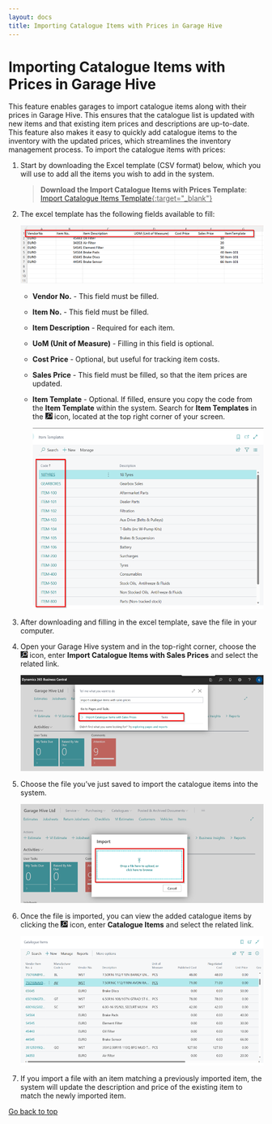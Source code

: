 ```yaml
---
layout: docs
title: Importing Catalogue Items with Prices in Garage Hive
---
```


<a name="top"></a>

# Importing Catalogue Items with Prices in Garage Hive
This feature enables garages to import catalogue items along with their prices in Garage Hive. This ensures that the catalogue list is updated with new items and that existing item prices and descriptions are up-to-date. This feature also makes it easy to quickly add catalogue items to the inventory with the updated prices, which streamlines the inventory management process. To import the catalogue items with prices:

1. Start by downloading the Excel template (CSV format) below, which you will use to add all the items you wish to add in the system.

   > **Download the Import Catalogue Items with Prices Template**: <ins>[Import Catalogue Items Template](import-catalogue-items-with-prices.csv){:target="_blank"}</ins>

2. The excel template has the following fields available to fill:

      ![](media/garagehive-import-catalogue-items-with-prices1.png)

   * **Vendor No.** - This field must be filled.
   * **Item No.** - This field must be filled.
   * **Item Description** - Required for each item.
   * **UoM (Unit of Measure)** - Filling in this field is optional.
   * **Cost Price** - Optional, but useful for tracking item costs.
   * **Sales Price** - This field must be filled, so that the item prices are updated.
   * **Item Template** - Optional. If filled, ensure you copy the code from the **Item Template** within the system. Search for **Item Templates** in the ![](media/search_icon.png) icon, located at the top right corner of your screen.

      ![](media/garagehive-import-catalogue-items-with-prices2.png)

3. After downloading and filling in the excel template, save the file in your computer. 
4. Open your Garage Hive system and in the top-right corner, choose the ![](media/search_icon.png) icon, enter **Import Catalogue Items with Sales Prices** and select the related link.

   ![](media/garagehive-import-catalogue-items-with-prices3.png)

5. Choose the file you’ve just saved to import the catalogue items into the system.

   ![](media/garagehive-import-catalogue-items-with-prices4.png)

6. Once the file is imported, you can view the added catalogue items by clicking the ![](media/search_icon.png) icon, enter **Catalogue Items** and select the related link.

   ![](media/garagehive-import-catalogue-items-with-prices5.png)

7. If you import a file with an item matching a previously imported item, the system will update the description and price of the existing item to match the newly imported item.


[Go back to top](#top)